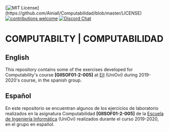 [![MIT License](https://img.shields.io/apm/l/atomic-design-ui.svg?)](https://github.com/Ainiall/Computabilidad/blob/master/LICENSE) [![contributions welcome](https://img.shields.io/badge/contributions-welcome-brightgreen.svg?style=flat)](https://github.com/Ainiall/Computabilidad/issues)
[![Discord Chat](https://img.shields.io/discord/622801771940806709?color=7289da&label=EII%20discord&logo=discord)](https://discord.com/invite/bkR5Ye4)  

# COMPUTABILTY | COMPUTABILIDAD

## English 
This repository contains some of the exercises developed for Computability's course **[GIISOF01-2-005]** at [EII](https://ingenieriainformatica.uniovi.es/) (UniOvi) during 2019-2020's course, in the spanish group.



## Español
En este repositorio se encuentran algunos de los ejercicios de laboratorio realizados en la asignatura Computabilidad **[GIISOF01-2-005]** de la [Escuela de Ingeniería Informática](https://ingenieriainformatica.uniovi.es/) (UniOvi) realizados durante el curso 2019-2020, en el grupo en español.



